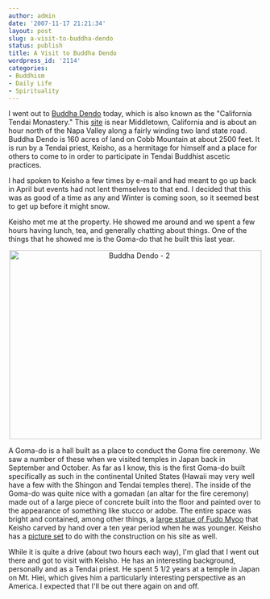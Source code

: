 ```yaml
---
author: admin
date: '2007-11-17 21:21:34'
layout: post
slug: a-visit-to-buddha-dendo
status: publish
title: A Visit to Buddha Dendo
wordpress_id: '2114'
categories:
- Buddhism
- Daily Life
- Spirituality
---
```

I went out to <a href="http://www.buddhadendo.org">Buddha Dendo</a> today, which is also known as the "California Tendai Monastery." This <a href="http://maps.google.com/maps?f=q&amp;hl=en&amp;geocode=&amp;time=&amp;date=&amp;ttype=&amp;q=18935+Ford+Flat+Rd+Middletown,+CA+95461&amp;sll=38.513788,-108.237305&amp;sspn=26.386725,42.539063&amp;ie=UTF8&amp;ll=38.785034,-122.717285&amp;spn=0.00644,0.010386&amp;z=17&amp;iwloc=addr&amp;om=1">site</a> is near Middletown, California and is about an hour north of the Napa Valley along a fairly winding two land state road. Buddha Dendo is 160 acres of land on Cobb Mountain at about 2500 feet. It is run by a Tendai priest, Keisho, as a hermitage for himself and a place for others to come to in order to participate in Tendai Buddhist ascetic practices.

I had spoken to Keisho a few times by e-mail and had meant to go up back in April but events had not lent themselves to that end. I decided that this was as good of a time as any and Winter is coming soon, so it seemed best to get up before it might snow.

Keisho met me at the property. He showed me around and we spent a few hours having lunch, tea, and generally chatting about things. One of the things that he showed me is the Goma-do that he built this last year.

<p style="text-align: center"><a href="http://www.flickr.com/photos/albill/2041446683/" title="Buddha Dendo - 2 by albill, on Flickr">
<img src="http://farm3.static.flickr.com/2141/2041446683_292b32dc1c.jpg" alt="Buddha Dendo - 2" height="375" width="500" /></a></p>

A Goma-do is a hall built as a place to conduct the Goma fire ceremony. We saw a number of these when we visited temples in Japan back in September and October. As far as I know, this is the first Goma-do built specifically as such in the continental United States (Hawaii may very well have a few with the Shingon and Tendai temples there). The inside of the Goma-do was quite nice with a gomadan (an altar for the fire ceremony) made out of a large piece of concrete built into the floor and painted over to the appearance of something like stucco or adobe. The entire space was bright and contained, among other things, a <a href="http://www.geocities.com/vkleary9/Photos_files/Icons/I_7.jpg">large statue of Fudo Myoo</a> that Keisho carved by hand over a ten year period when he was younger. Keisho has a <a href="http://www.geocities.com/vkleary9/Goma-all.htm">picture set</a> to do with the construction on his site as well.

While it is quite a drive (about two hours each way), I'm glad that I went out there and got to visit with Keisho. He has an interesting background, personally and as a Tendai priest. He spent 5 1/2 years at a temple in Japan on Mt. Hiei, which gives him a particularly interesting perspective as an America. I expected that I'll be out there again on and off.
